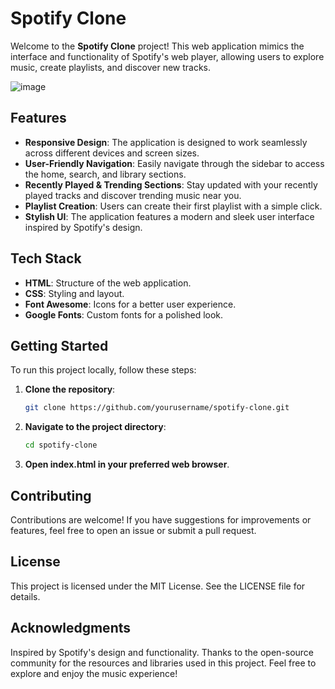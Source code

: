 # Spotify Clone

Welcome to the **Spotify Clone** project! This web application mimics the interface and functionality of Spotify's web player, allowing users to explore music, create playlists, and discover new tracks.


 ![image](https://github.com/user-attachments/assets/d5404dec-b042-4c95-b339-d59287b4a702)

 
## Features

- **Responsive Design**: The application is designed to work seamlessly across different devices and screen sizes.
- **User-Friendly Navigation**: Easily navigate through the sidebar to access the home, search, and library sections.
- **Recently Played & Trending Sections**: Stay updated with your recently played tracks and discover trending music near you.
- **Playlist Creation**: Users can create their first playlist with a simple click.
- **Stylish UI**: The application features a modern and sleek user interface inspired by Spotify's design.

## Tech Stack

- **HTML**: Structure of the web application.
- **CSS**: Styling and layout.
- **Font Awesome**: Icons for a better user experience.
- **Google Fonts**: Custom fonts for a polished look.

## Getting Started

To run this project locally, follow these steps:

1. **Clone the repository**:
   ```bash
   git clone https://github.com/yourusername/spotify-clone.git
   ```
2. **Navigate to the project directory**:
   ```bash
   cd spotify-clone
   ```
3. **Open index.html in your preferred web browser**.

## Contributing
  Contributions are welcome! If you have suggestions for improvements or features, feel free to open an issue or submit a pull request.
  
## License
  This project is licensed under the MIT License. See the LICENSE file for details.
## Acknowledgments
  Inspired by Spotify's design and functionality.
  Thanks to the open-source community for the resources and libraries used in this project.
  Feel free to explore and enjoy the music experience!

  
